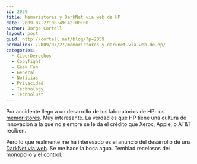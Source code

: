 ```yaml
---
id: 2059
title: Memoristores y DarkNet via web de HP
date: 2009-07-27T08:49:42+00:00
author: Jorge Cortell
layout: post
guid: http://cortell.net/blog/?p=2059
permalink: /2009/07/27/memoristores-y-darknet-via-web-de-hp/
categories:
  - CiberDerechos
  - Copyfight
  - Geek Fun
  - General
  - Noticias
  - Privacidad
  - Technology
  - Technolust
---
```

Por accidente llego a un desarrollo de los laboratorios de HP: los <a title="http://en.wikipedia.org/wiki/Memristor" href="http://en.wikipedia.org/wiki/Memristor" target="_blank">memoristores</a>. Muy interesante. La verdad es que HP tiene una cultura de innovación a la que no siempre se le da el crédito que Xerox, Apple, o AT&T reciben.

Pero lo que realmente me ha interesado es el anuncio del desarrollo de una <a title="http://news.cnet.com/8301-1009_3-10295761-83.html" href="http://news.cnet.com/8301-1009_3-10295761-83.html" target="_blank">DarkNet via web</a>. Se me hace la boca agua. Temblad recelosos del monopolio y el control.